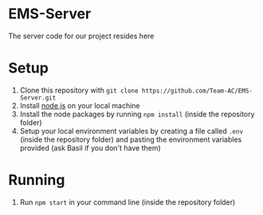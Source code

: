 # EMS-Server
The server code for our project resides here

# Setup
1. Clone this repository with `git clone https://github.com/Team-AC/EMS-Server.git`
2. Install [node.js](https://nodejs.org/en/) on your local machine
3. Install the node packages by running `npm install` (inside the repository folder)
4. Setup your local environment variables by creating a file called `.env` (inside the repository folder) and pasting the environment variables provided (ask Basil if you don't have them)

# Running
1. Run `npm start` in your command line (inside the repository folder)
